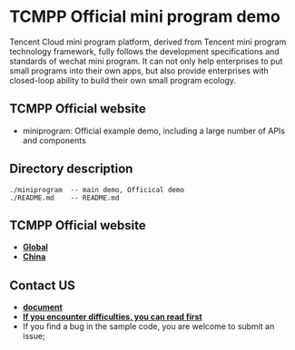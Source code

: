 # TCMPP Official mini program demo

Tencent Cloud mini program platform, derived from Tencent mini program technology framework, fully follows the development specifications and standards of wechat mini program. It can not only help enterprises to put small programs into their own apps, but also provide enterprises with closed-loop ability to build their own small program ecology.

## TCMPP Official website
- miniprogram: Official example demo, including a large number of APIs and components

## Directory description

````
./miniprogram  -- main demo, Officical demo
./README.md    -- README.md
````

## TCMPP Official website

- **[Global](https://www.tencentcloud.com/products/tcmpp)** 
- **[China](https://cloud.tencent.com/product/tcmpp)**

## Contact US
- **[document](https://cloud.tencent.com/document/product/1593/100552)**
- **[If you encounter difficulties, you can read first](https://cloud.tencent.com/online-service?from=intro_tcmpp)**
- If you find a bug in the sample code, you are welcome to submit an issue;

